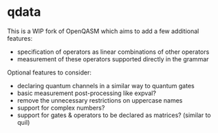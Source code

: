 # qdata

This is a WIP fork of OpenQASM which aims to add a few additional features:

* specification of operators as linear combinations of other operators
* measurement of these operators supported directly in the grammar

Optional features to consider:

* declaring quantum channels in a similar way to quantum gates
* basic measurement post-processing like expval?
* remove the unnecessary restrictions on uppercase names
* support for complex numbers?
* support for gates & operators to be declared as matrices? (similar to quil)
